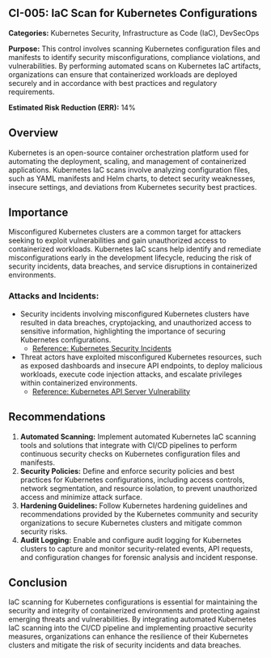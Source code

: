 ## CI-005: IaC Scan for Kubernetes Configurations

**Categories:** Kubernetes Security, Infrastructure as Code (IaC), DevSecOps

**Purpose:** This control involves scanning Kubernetes configuration files and manifests to identify security misconfigurations, compliance violations, and vulnerabilities. By performing automated scans on Kubernetes IaC artifacts, organizations can ensure that containerized workloads are deployed securely and in accordance with best practices and regulatory requirements.

**Estimated Risk Reduction (ERR):** 14%

## Overview
Kubernetes is an open-source container orchestration platform used for automating the deployment, scaling, and management of containerized applications. Kubernetes IaC scans involve analyzing configuration files, such as YAML manifests and Helm charts, to detect security weaknesses, insecure settings, and deviations from Kubernetes security best practices.

## Importance
Misconfigured Kubernetes clusters are a common target for attackers seeking to exploit vulnerabilities and gain unauthorized access to containerized workloads. Kubernetes IaC scans help identify and remediate misconfigurations early in the development lifecycle, reducing the risk of security incidents, data breaches, and service disruptions in containerized environments.

### Attacks and Incidents:
- Security incidents involving misconfigured Kubernetes clusters have resulted in data breaches, cryptojacking, and unauthorized access to sensitive information, highlighting the importance of securing Kubernetes configurations.
  - [Reference: Kubernetes Security Incidents](https://www.cyberark.com/resources/threat-research-blog/kubernetes-security-incidents-what-you-need-to-know)
- Threat actors have exploited misconfigured Kubernetes resources, such as exposed dashboards and insecure API endpoints, to deploy malicious workloads, execute code injection attacks, and escalate privileges within containerized environments.
  - [Reference: Kubernetes API Server Vulnerability](https://unit42.paloaltonetworks.com/kubernetes-api-server-vulnerability-cve-2018-1002105/)

## Recommendations
1. **Automated Scanning:** Implement automated Kubernetes IaC scanning tools and solutions that integrate with CI/CD pipelines to perform continuous security checks on Kubernetes configuration files and manifests.
2. **Security Policies:** Define and enforce security policies and best practices for Kubernetes configurations, including access controls, network segmentation, and resource isolation, to prevent unauthorized access and minimize attack surface.
3. **Hardening Guidelines:** Follow Kubernetes hardening guidelines and recommendations provided by the Kubernetes community and security organizations to secure Kubernetes clusters and mitigate common security risks.
4. **Audit Logging:** Enable and configure audit logging for Kubernetes clusters to capture and monitor security-related events, API requests, and configuration changes for forensic analysis and incident response.

## Conclusion
IaC scanning for Kubernetes configurations is essential for maintaining the security and integrity of containerized environments and protecting against emerging threats and vulnerabilities. By integrating automated Kubernetes IaC scanning into the CI/CD pipeline and implementing proactive security measures, organizations can enhance the resilience of their Kubernetes clusters and mitigate the risk of security incidents and data breaches.
